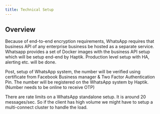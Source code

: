```yaml
---
title: Technical Setup
---
```


## Overview
Because of end-to-end encryption requirements, WhatsApp requires that business API of any enterprise business be hosted as a separate service. 
Whatsapp provides a set of Docker images with the business API setup which will be setup end-end by Haptik.
Production level setup with HA, alerting etc. will be done. 

Post, setup of WhatsApp system, the number will be verified using certificate from Facebook Business manager & Two Factor Authentication Pin. 
The number will be registered on the WhatsApp system by Haptik. (Number needs to be online to receive OTP)

There are rate limits on a WhatsApp standalone setup. It is around 20 messages/sec. So if the client has high volume we might have to setup a multi-connect cluster to handle the load.
